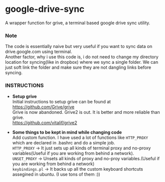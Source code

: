 # google-drive-sync
A wrapper function for grive, a terminal based google drive sync utility.

### Note  
The code is essentially naive but very useful if you want to sync data on drive.google.com using terminal.  
Another factor, why i use this code is, i do not need to change my directory location for syncing(like in dropbox) where we sync a single folder. We can just soft link the folder and make sure they are not dangling links before syncing.  



### INSTRUCTIONS  
- <b>Setup grive</b>  
Initial instructions to setup grive can be found at  
https://github.com/Grive/grive  
Grive is now abandoned. Grive2 is out. It is better and more reliable than grive.    
https://github.com/vitalif/grive2  


- <b>Some things to be kept in mind while changing code</b>  
Add custom function. I have used a lot of functions like `HTTP_PROXY` which are declared in .bashrc and do a simple job.  
`HTTP_PROXY`    ->    It just sets up all kinds of terminal proxy and no-proxy variables(Useful if you are working from behind a network).  
`UNSET_PROXY`   ->    Unsets all kinds of proxy and no-proy variables.(Useful if you are working from behind a network)  
`keybindings.pl`  ->  It backs up all the custom keyboard shortcuts assegined in ubuntu. (I use tons of them :))  
  
